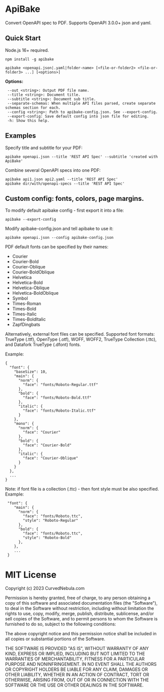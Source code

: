 # ApiBake

Convert OpenAPI spec to PDF. Supports OpenAPI 3.0.0+ json and yaml.

## Quick Start

Node.js 16+ required.

```
npm install -g apibake

apibake <openapi.json|.yaml|folder-name> [<file-or-folder2> <file-or-folder3> ...] [<options>]
```

**Options:**

```
 --out <string>: Output PDF file name.
 --title <string>: Document title.
 --subtitle <string>: Document sub title.
 --separate-schemas: When multiple API files parsed, create separate schemas section for each.
 --config <string>: Path to apibake-config.json. See --export-config.
 --export-config: Save default config into json file for editing.
 -h: Show this help.
```

## Examples

Specify title and subtitle for your PDF:

```
apibake openapi.json --title 'REST API Spec' --subtitle 'created with ApiBake'
```

Combine several OpenAPI specs into one PDF:

```
apibake api1.json api2.yaml --title 'REST API Spec'
apibake dir/with/openapi-specs --title 'REST API Spec'
```

## Custom config: fonts, colors, page margins.

To modify default apibake config - first export it into a file:

```
apibake --export-config
```

Modify apibake-config.json and tell apibake to use it:

```
apibake openapi.json --config apibake-config.json
```

PDF default fonts can be specified by their names:

 - Courier
 - Courier-Bold
 - Courier-Oblique
 - Courier-BoldOblique
 - Helvetica
 - Helvetica-Bold
 - Helvetica-Oblique
 - Helvetica-BoldOblique
 - Symbol
 - Times-Roman
 - Times-Bold
 - Times-Italic
 - Times-BoldItalic
 - ZapfDingbats

Alternatively, external font files can be specified. Supported font formats: TrueType (.ttf), OpenType (.otf), WOFF, WOFF2, TrueType Collection (.ttc), and Datafork TrueType (.dfont) fonts.

Example:

```
{
  "font": {
    "baseSize": 10,
    "main": {
      "norm": {
        "face": "fonts/Roboto-Regular.ttf"
      },
      "bold": {
        "face": "fonts/Roboto-Bold.ttf"
      },
      "italic": {
        "face": "fonts/Roboto-Italic.ttf"
      }
    },
    "mono": {
      "norm": {
        "face": "Courier"
      },
      "bold": {
        "face": "Courier-Bold"
      },
      "italic": {
        "face": "Courier-Oblique"
      }
    }
  },
  ...
}
```

Note: if font file is a collection (.ttc) - then font style must be also specified. Example:

```
 "font": {
    "main": {
      "norm": {
        "face": "fonts/Roboto.ttc",
        "style": "Roboto-Regular"
      },
      "bold": {
        "face": "fonts/Roboto.ttc",
        "style": "Roboto-Bold"
      },
    },
    ...
 }
```

# MIT License

Copyright (c) 2023 CurvedNebula.com

Permission is hereby granted, free of charge, to any person obtaining a copy
of this software and associated documentation files (the "Software"), to deal
in the Software without restriction, including without limitation the rights
to use, copy, modify, merge, publish, distribute, sublicense, and/or sell
copies of the Software, and to permit persons to whom the Software is
furnished to do so, subject to the following conditions:

The above copyright notice and this permission notice shall be included in all
copies or substantial portions of the Software.

THE SOFTWARE IS PROVIDED "AS IS", WITHOUT WARRANTY OF ANY KIND, EXPRESS OR
IMPLIED, INCLUDING BUT NOT LIMITED TO THE WARRANTIES OF MERCHANTABILITY,
FITNESS FOR A PARTICULAR PURPOSE AND NONINFRINGEMENT. IN NO EVENT SHALL THE
AUTHORS OR COPYRIGHT HOLDERS BE LIABLE FOR ANY CLAIM, DAMAGES OR OTHER
LIABILITY, WHETHER IN AN ACTION OF CONTRACT, TORT OR OTHERWISE, ARISING FROM,
OUT OF OR IN CONNECTION WITH THE SOFTWARE OR THE USE OR OTHER DEALINGS IN THE
SOFTWARE.
